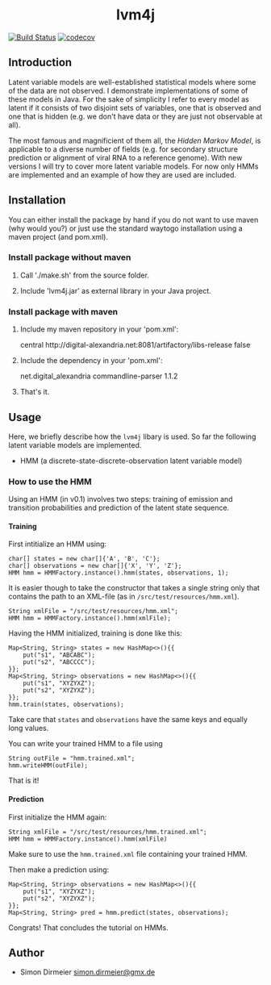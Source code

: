 <h1 align="center"> lvm4j </h1>

[![Build Status](https://travis-ci.org/rafstraumur/lvm4j.svg?branch=master)](https://travis-ci.org/rafstraumur/lvm4j.svg?branch=master)
[![codecov](https://codecov.io/gh/rafstraumur/lvm4j/branch/master/graph/badge.svg)](https://codecov.io/gh/rafstraumur/lvm4j)

## Introduction

Latent variable models are well-established statistical models where some of the data are not observed. I demonstrate implementations of some of these models in Java. For the sake of simplicity I refer to every model as latent if it consists of two disjoint sets of variables, one that is observed and one that is hidden (e.g. we don't have data or they are just not observable at all). 

The most famous and magnificient of them all, the <i>Hidden Markov Model</i>, is applicable to a diverse number of fields (e.g. for secondary structure prediction or alignment of viral RNA to a reference genome). With new versions I will try to cover more latent variable models. For now only HMMs are implemented and an example of how they are used are included.

## Installation
 
You can either install the package by hand if you do not want to use maven (why would you?) or just use the standard waytogo installation using a maven project (and pom.xml).

### Install package without maven

1. Call './make.sh' from the source folder.

2. Include 'lvm4j.jar' as external library in your Java project.

### Install package with maven

1. Include my maven repository in your 'pom.xml':
	
	<repositories>
    	<repository>
        	<id>central</id>
        	<url>http://digital-alexandria.net:8081/artifactory/libs-release</url>
        	<snapshots>
        	    <enabled>false</enabled>
        	</snapshots>
    	</repository>
	</repositories>

2. Include the dependency in your 'pom.xml':
	
 	<dependency>
	    <groupId>net.digital_alexandria</groupId>
	    <artifactId>commandline-parser</artifactId>
	    <version>1.1.2</version>
    </dependency>

3. That's it.

## Usage

Here, we briefly describe how the <code>lvm4j</code> libary is used. So far the following latent variable models are implemented.

* HMM (a discrete-state-discrete-observation latent variable model)

### How to use the HMM

Using an HMM (in v0.1) involves two steps: training of emission and transition probabilities and prediction of the latent state sequence.

#### Training

First intitialize an HMM using:

	char[] states = new char[]{'A', 'B', 'C'};
	char[] observations = new char[]{'X', 'Y', 'Z'};
	HMM hmm = HMMFactory.instance().hmm(states, observations, 1);

It is easier though to take the constructor that takes a single string only that contains the path to an XML-file (as in <code>/src/test/resources/hmm.xml</code>). 

	String xmlFile = "/src/test/resources/hmm.xml";
	HMM hmm = HMMFactory.instance().hmm(xmlFile);

Having the HMM initialized, training is done like this:

	Map<String, String> states = new HashMap<>(){{
		put("s1", "ABCABC");
		put("s2", "ABCCCC");
	}};
	Map<String, String> observations = new HashMap<>(){{
		put("s1", "XYZYXZ");
		put("s2", "XYZYXZ");
	}};
	hmm.train(states, observations);

Take care that <code>states</code> and <code>observations</code> have the same keys and equally long values.

You can write your trained HMM to a file using 

	String outFile = "hmm.trained.xml";
	hmm.writeHMM(outFile);

That is it! 

#### Prediction

First initialize the HMM again:

	String xmlFile = "/src/test/resources/hmm.trained.xml";
	HMM hmm = HMMFactory.instance().hmm(xmlFile)

Make sure to use the <code>hmm.trained.xml</code> file containing your trained HMM.

Then make a prediction using:

	Map<String, String> observations = new HashMap<>(){{
		put("s1", "XYZYXZ");
		put("s2", "XYZYXZ");
	}};
	Map<String, String> pred = hmm.predict(states, observations);

Congrats! That concludes the tutorial on HMMs. 


## Author

* Simon Dirmeier <a href="mailto:simon.dirmeier@gmx.de">simon.dirmeier@gmx.de</a>
